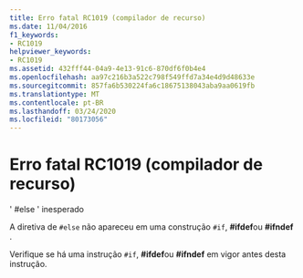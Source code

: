 ```yaml
---
title: Erro fatal RC1019 (compilador de recurso)
ms.date: 11/04/2016
f1_keywords:
- RC1019
helpviewer_keywords:
- RC1019
ms.assetid: 432fff44-04a9-4e13-91c6-870df6f0b4e4
ms.openlocfilehash: aa97c216b3a522c798f549ffd7a34e4d9d48633e
ms.sourcegitcommit: 857fa6b530224fa6c18675138043aba9aa0619fb
ms.translationtype: MT
ms.contentlocale: pt-BR
ms.lasthandoff: 03/24/2020
ms.locfileid: "80173056"
---
```

# <a name="resource-compiler-fatal-error-rc1019"></a>Erro fatal RC1019 (compilador de recurso)

' #else ' inesperado

A diretiva de `#else` não apareceu em uma construção `#if`, **#ifdef**ou **#ifndef** .

Verifique se há uma instrução `#if`, **#ifdef**ou **#ifndef** em vigor antes desta instrução.
